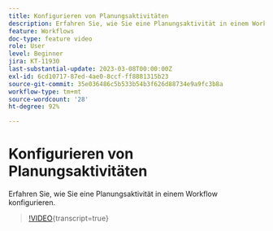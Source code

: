 ```yaml
---
title: Konfigurieren von Planungsaktivitäten
description: Erfahren Sie, wie Sie eine Planungsaktivität in einem Workflow konfigurieren.
feature: Workflows
doc-type: feature video
role: User
level: Beginner
jira: KT-11930
last-substantial-update: 2023-03-08T00:00:00Z
exl-id: 6cd10717-87ed-4ae0-8ccf-ff8881315b23
source-git-commit: 35e036486c5b533b54b3f626d88734e9a9fc3b8a
workflow-type: tm+mt
source-wordcount: '28'
ht-degree: 92%

---
```


# Konfigurieren von Planungsaktivitäten

Erfahren Sie, wie Sie eine Planungsaktivität in einem Workflow konfigurieren.

>[!VIDEO](https://video.tv.adobe.com/v/3416037?quality=12&learn=on){transcript=true}
